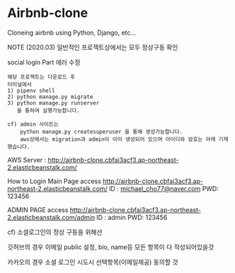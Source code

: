# Airbnb-clone

Cloneing airbnb using Python, Django, etc...

NOTE (2020.03)
일반적인 프로젝트상에서는 모두 정상구동 확인

social login Part 에러 수정

    해당 프로젝트는 다운로드 후
    터미널에서
    1) pipenv shell
    2) python manage.py migrate
    3) python manage.py runserver
       을 통하여 실행가능합니다.

    cf) admin 사이트는
        python manage.py createsuperuser 을 통해 생성가능합니다.
        aws상에서는 migration과 admin이 이미 생성되어 있으며 아이디와 암호는 아래 기재했습니다.

AWS Server :
http://airbnb-clone.cbfai3acf3.ap-northeast-2.elasticbeanstalk.com/

How to Login
Main Page
access
http://airbnb-clone.cbfai3acf3.ap-northeast-2.elasticbeanstalk.com/
ID : michael_cho77@naver.com
PWD: 123456

ADMIN PAGE
access
http://airbnb-clone.cbfai3acf3.ap-northeast-2.elasticbeanstalk.com/admin
ID : admin
PWD: 123456

cf)
소셜로그인의 정상 구동을 위해선 

깃허브의 경우
  이메일 public 설정, bio, name등 모든 항목이 다 작성되어있을것
  
카카오의 경우
  소셜 로그인 시도시 선택항목(이메일제공) 동의할 것 
